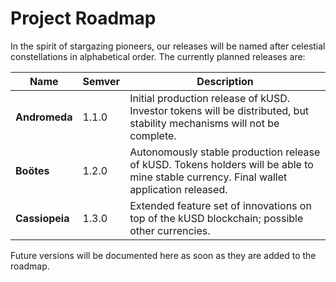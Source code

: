 # Project Roadmap

In the spirit of stargazing pioneers, our releases will be named after
celestial constellations in alphabetical order. The currently planned
releases are:

| Name            | Semver | Description                                                                                                                             |
| --------------- | ------ | --------------------------------------------------------------------------------------------------------------------------------------- |
| **Andromeda**   | 1.1.0  | Initial production release of kUSD. Investor tokens will be distributed, but stability mechanisms will not be complete.                 |
| **Bo&ouml;tes** | 1.2.0  | Autonomously stable production release of kUSD. Tokens holders will be able to mine stable currency. Final wallet application released. |
| **Cassiopeia**  | 1.3.0  | Extended feature set of innovations on top of the kUSD blockchain; possible other currencies.                                           |

Future versions will be documented here as soon as they are added to the
roadmap.

</br></br>

